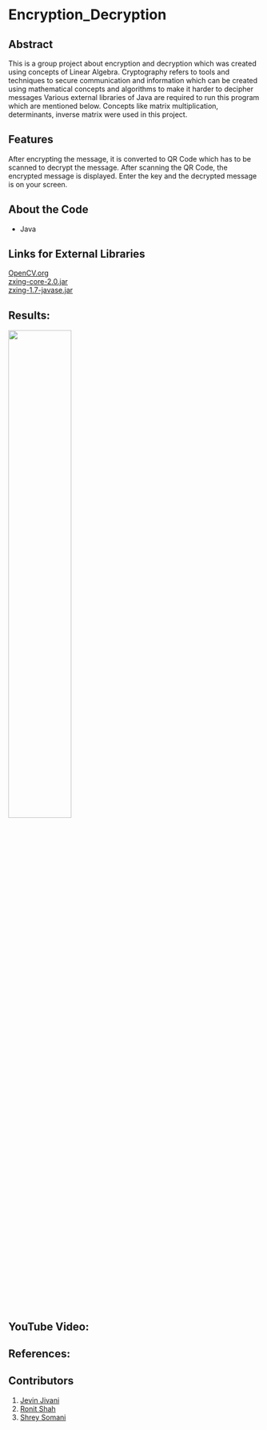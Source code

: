 # Encryption_Decryption

Abstract
---

This is a group project about encryption and decryption which was created using concepts of Linear Algebra. Cryptography refers to tools and techniques to secure communication and information which can be created using mathematical concepts and algorithms to make it harder to decipher messages Various external libraries of Java are required to run this program which are mentioned below. Concepts like matrix multiplication, determinants, inverse matrix were used in this project.

Features
--
After encrypting the message, it is converted to QR Code which has to be scanned to decrypt the message. After scanning the QR Code, the encrypted message is displayed. Enter the key and the decrypted message is on your screen.

About the Code
----
* Java  

<h2> Links for External Libraries </h2>

<a href="https://sourceforge.net/projects/opencvlibrary/files/latest/download">OpenCV.org</a>
<br> <a href="https://chillyfacts.com/wp-content/uploads/2017/11/zxing-core-2.0.zip">zxing-core-2.0.jar</a>
<br> <a href="https://chillyfacts.com/wp-content/uploads/2017/11/zxing-1.7-javase.zip">zxing-1.7-javase.jar</a>

Results:
---
<img src ="https://user-images.githubusercontent.com/74830378/143486110-824ece10-0039-4bfe-a5c5-f50e5aa0f060.png" style="width:50%; height:50%;">


YouTube Video:
---

References:
---

Contributors
---

1. [Jevin Jivani](https://github.com/jevinjivani2507)
2. [Ronit Shah](https://github.com/ronit-shah)
3. [Shrey Somani](https://github.com/shreysomani-2703)
